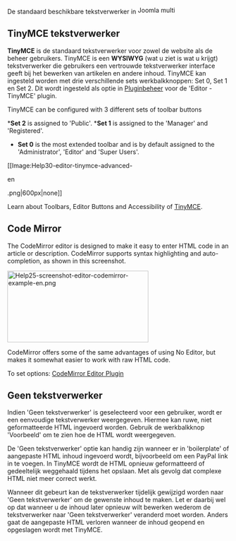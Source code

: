 <!-- Filename: Content_editors / Display title: Tekstverwerkers -->

De standaard beschikbare tekstverwerker in
<img src="https://docs.joomla.org/images/7/7b/Compat_icon_CMS.png"
decoding="async" data-file-width="87" data-file-height="17" width="87"
height="17" alt="Joomla multi" />

## TinyMCE tekstverwerker

**TinyMCE** is de standaard tekstverwerker voor zowel de website als de
beheer gebruikers. TinyMCE is een **WYSIWYG** (wat u ziet is wat u
krijgt) tekstverwerker die gebruikers een vertrouwde tekstverwerker
interface geeft bij het bewerken van artikelen en andere inhoud. TinyMCE
kan ingesteld worden met drie verschillende sets werkbalkknoppen: Set 0,
Set 1 en Set 2. Dit wordt ingesteld als optie in
[Pluginbeheer](https://docs.joomla.org/Help30:Extensions_Plugin_Manager "Special:MyLanguage/Help30:Extensions Plugin Manager")
voor de 'Editor - TinyMCE' plugin.

TinyMCE can be configured with 3 different sets of toolbar buttons

\***Set 2** is assigned to 'Public'. \***Set 1** is assigned to the
'Manager' and 'Registered'.

- **Set 0** is the most extended toolbar and is by default assigned to
  the 'Administrator', 'Editor' and 'Super Users'.

\[\[Image:Help30-editor-tinymce-advanced-

en

.png\|600px\|none\]\]

Learn about Toolbars, Editor Buttons and Accessibility of
[TinyMCE](https://docs.joomla.org/Chunk30:TinyMCE "Special:MyLanguage/Chunk30:TinyMCE").

## Code Mirror

The CodeMirror editor is designed to make it easy to enter HTML code in
an article or description. CodeMirror supports syntax highlighting and
auto-completion, as shown in this screenshot.

<img
src="https://docs.joomla.org/images/thumb/e/e2/Help25-screenshot-editor-codemirror-example-en.png/320px-Help25-screenshot-editor-codemirror-example-en.png"
decoding="async"
srcset="https://docs.joomla.org/images/e/e2/Help25-screenshot-editor-codemirror-example-en.png 1.5x"
data-file-width="326" data-file-height="165" width="320" height="162"
alt="Help25-screenshot-editor-codemirror-example-en.png" />

CodeMirror offers some of the same advantages of using No Editor, but
makes it somewhat easier to work with raw HTML code.

To set options: [CodeMirror Editor
Plugin](https://docs.joomla.org/Help310:Extensions_Plugin_Manager_Edit#Editor_-_CodeMirror "Special:MyLanguage/Help310:Extensions Plugin Manager Edit")

## Geen tekstverwerker

Indien 'Geen tekstverwerker' is geselecteerd voor een gebruiker, wordt
er een eenvoudige tekstverwerker weergegeven. Hiermee kan ruwe, niet
geformatteerde HTML ingevoerd worden. Gebruik de werkbalkknop
'Voorbeeld' om te zien hoe de HTML wordt weergegeven.

De 'Geen tekstverwerker' optie kan handig zijn wanneer er in
'boilerplate' of aangepaste HTML inhoud ingevoerd wordt, bijvoorbeeld om
een PayPal link in te voegen. In TinyMCE wordt de HTML opnieuw
geformatteerd of gedeeltelijk weggehaald tijdens het opslaan. Met als
gevolg dat complexe HTML niet meer correct werkt.

Wanneer dit gebeurt kan de tekstverwerker tijdelijk gewijzigd worden
naar 'Geen tekstverwerker' om de gewenste inhoud te maken. Let er
daarbij wel op dat wanneer u de inhoud later opnieuw wilt bewerken
wederom de tekstverwerker naar 'Geen tekstverwerker' veranderd moet
worden. Anders gaat de aangepaste HTML verloren wanneer de inhoud
geopend en opgeslagen wordt met TinyMCE.
